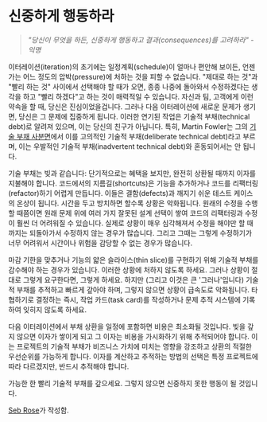 # 신중하게 행동하라

> *"당신이 무엇을 하든, 신중하게 행동하고 결과(consequences)를 고려하라" - 익명*

이터레이션(iteration)의 초기에는 일정계획(schedule)이 얼마나 편안해 보이든, 언젠가는 어느 정도의 압박(pressure)에 처하는 것을 피할 수 없습니다. "제대로 하는 것"과 "빨리 하는 것" 사이에서 선택해야 할 때가 오면, 종종 나중에 돌아와서 수정하겠다는 생각을 하고 "빨리 하겠다"고 하는 것이 매력적일 수 있습니다. 자신과 팀, 고객에게 이런 약속을 할 때, 당신은 진심이었을겁니다. 그러나 다음 이터레이션에 새로운 문제가 생기면, 당신은 그 문제에 집중하게 됩니다. 이러한 연기된 작업은 기술적 부채(technical debt)로 알려져 있으며, 이는 당신의 친구가 아닙니다. 특히, Martin Fowler는 그의 [기술 부채 사분면](http://martinfowler.com/bliki/TechnicalDebtQuadrant.html)에서 이를 고의적인 기술적 부채(deliberate technical debt)라고 부르며, 이는 우발적인 기술적 부채(inadvertent technical debt)와 혼동되어서는 안 됩니다.

기술 부채는 빚과 같습니다: 단기적으로는 혜택을 보지만, 완전히 상환될 때까지 이자를 지불해야 합니다. 코드에서의 지름길(shortcuts)은 기능을 추가하거나 코드를 리팩터링(refactor)하기 어렵게 만듭니다. 이들은 결함(defects)과 깨지기 쉬운 테스트 케이스의 온상이 됩니다. 시간을 두고 방치하면 할수록 상황은 악화됩니다. 원래의 수정을 수행할 때쯤이면 원래 문제 위에 여러 가지 잘못된 설계 선택이 쌓여 코드의 리팩터링과 수정이 훨씬 더 어려워질 수 있습니다. 실제로 상황이 매우 심각해져서 수정을 해야만 할 때까지는 되돌아가서 수정하지 않는 경우가 많습니다. 그리고 그때는 그렇게 수정하기가 너무 어려워서 시간이나 위험을 감당할 수 없는 경우가 많습니다.

마감 기한을 맞추거나 기능의 얇은 슬라이스(thin slice)를 구현하기 위해 기술적 부채를 감수해야 하는 경우가 있습니다. 이러한 상황에 처하지 않도록 하세요. 그러나 상황이 절대로 그렇게 요구한다면, 그렇게 하세요. 하지만 (그리고 이것은 큰 '그러나'입니다) 기술적 부채를 추적하고 빠르게 갚아야 하며, 그렇지 않으면 상황이 급속도로 악화됩니다. 타협하기로 결정하는 즉시, 작업 카드(task card)를 작성하거나 문제 추적 시스템에 기록하여 잊히지 않도록 하세요.

다음 이터레이션에서 부채 상환을 일정에 포함하면 비용은 최소화될 것입니다. 빚을 갚지 않으면 이자가 쌓이게 되고 그 이자는 비용을 가시화하기 위해 추적되어야 합니다. 이는 프로젝트의 기술적 부채가 비즈니스 가치에 미치는 영향을 강조하고 상환의 적절한 우선순위를 가능하게 합니다. 이자를 계산하고 추적하는 방법의 선택은 특정 프로젝트에 따라 다르겠지만, 반드시 추적해야 합니다.

가능한 한 빨리 기술적 부채를 갚으세요. 그렇지 않으면 신중하지 못한 행동이 될 것입니다.

[Seb Rose](http://programmer.97things.oreilly.com/wiki/index.php/Seb_Rose)가 작성함.
